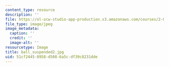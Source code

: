 ```yaml
---
content_type: resource
description: ''
file: https://ol-ocw-studio-app-production.s3.amazonaws.com/courses/2-003-modeling-dynamics-and-control-i-spring-2005/51cf24458958d5086a5cdf39c8231dde_ball_suspended2.jpg
file_type: image/jpeg
image_metadata:
  caption: ''
  credit: ''
  image-alt: ''
resourcetype: Image
title: ball_suspended2.jpg
uid: 51cf2445-8958-d508-6a5c-df39c8231dde
---
```

